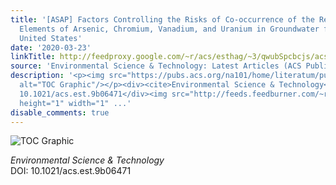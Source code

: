 ```yaml
---
title: '[ASAP] Factors Controlling the Risks of Co-occurrence of the Redox-Sensitive
  Elements of Arsenic, Chromium, Vanadium, and Uranium in Groundwater from the Eastern
  United States'
date: '2020-03-23'
linkTitle: http://feedproxy.google.com/~r/acs/esthag/~3/qwubSpcbcjs/acs.est.9b06471
source: 'Environmental Science & Technology: Latest Articles (ACS Publications)'
description: '<p><img src="https://pubs.acs.org/na101/home/literatum/publisher/achs/journals/content/esthag/0/esthag.ahead-of-print/acs.est.9b06471/20200323/images/medium/es9b06471_0004.gif"
  alt="TOC Graphic"/></p><div><cite>Environmental Science & Technology</cite></div><div>DOI:
  10.1021/acs.est.9b06471</div><img src="http://feeds.feedburner.com/~r/acs/esthag/~4/qwubSpcbcjs"
  height="1" width="1" ...'
disable_comments: true
---
```

<p><img src="https://pubs.acs.org/na101/home/literatum/publisher/achs/journals/content/esthag/0/esthag.ahead-of-print/acs.est.9b06471/20200323/images/medium/es9b06471_0004.gif" alt="TOC Graphic"/></p><div><cite>Environmental Science & Technology</cite></div><div>DOI: 10.1021/acs.est.9b06471</div><img src="http://feeds.feedburner.com/~r/acs/esthag/~4/qwubSpcbcjs" height="1" width="1" ...